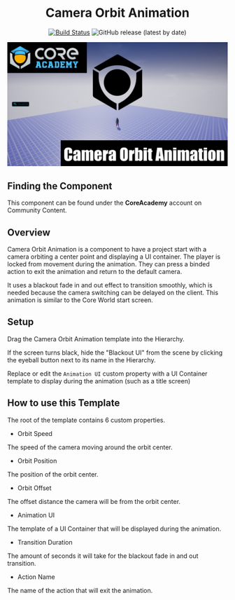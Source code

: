 <div align="center">

# Camera Orbit Animation

[![Build Status](https://github.com/Core-Team-META/CC-Template-Repository/workflows/CI/badge.svg)](https://github.com/Core-Team-META/CC-Template-Repository/actions/workflows/ci.yml?query=workflow%3ACI%29)
![GitHub release (latest by date)](https://img.shields.io/github/v/release/Core-Team-META/CC-Template-Repository?style=plastic)

![Preview](/Screenshots/cameraorbit.png)

</div>

## Finding the Component

This component can be found under the **CoreAcademy** account on Community Content.

## Overview

Camera Orbit Animation is a component to have a project start with a camera orbiting a center point and displaying a UI container. The player is locked from movement during the animation. They can press a binded action to exit the animation and return to the default camera.

It uses a blackout fade in and out effect to transition smoothly, which is needed because the camera switching can be delayed on the client. This animation is similar to the Core World start screen.

## Setup

Drag the Camera Orbit Animation template into the Hierarchy.

If the screen turns black, hide the "Blackout UI" from the scene by clicking the eyeball button next to its name in the Hierarchy.

Replace or edit the `Animation UI` custom property with a UI Container template to display during the animation (such as a title screen)

## How to use this Template

The root of the template contains 6 custom properties.

- Orbit Speed

The speed of the camera moving around the orbit center.

- Orbit Position

The position of the orbit center.

- Orbit Offset

The offset distance the camera will be from the orbit center.

- Animation UI

The template of a UI Container that will be displayed during the animation.

- Transition Duration

The amount of seconds it will take for the blackout fade in and out transition.

- Action Name

The name of the action that will exit the animation.
